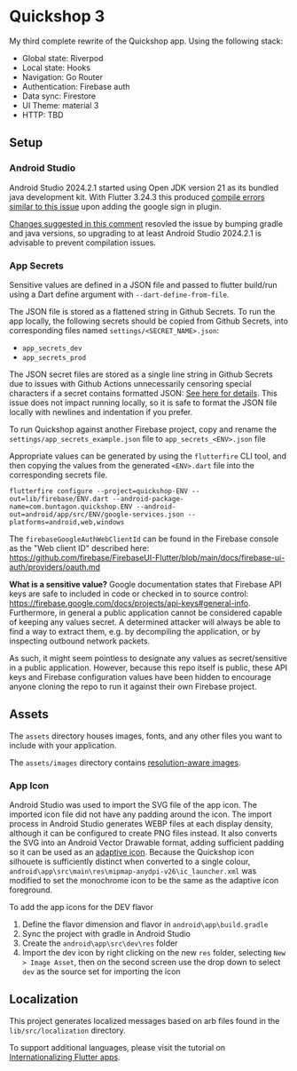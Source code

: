 # Quickshop 3

My third complete rewrite of the Quickshop app. Using the following stack:
- Global state: Riverpod
- Local state: Hooks
- Navigation: Go Router
- Authentication: Firebase auth
- Data sync: Firestore
- UI Theme: material 3
- HTTP: TBD



## Setup

### Android Studio
Android Studio 2024.2.1 started using Open JDK version 21 as its bundled java development kit. With Flutter 3.24.3 this produced [compile errors similar to this issue](https://github.com/flutter/flutter/issues/156304) upon adding the google sign in plugin.  

[Changes suggested in this comment](https://github.com/flutter/flutter/issues/156304#issuecomment-2397707812) resovled the issue by bumping gradle and java versions, so upgrading to at least Android Studio 2024.2.1 is advisable to prevent compilation issues. 

### App Secrets
Sensitive values are defined in a JSON file and passed to flutter build/run using a Dart define argument with `--dart-define-from-file`. 

The JSON file is stored as a flattened string in Github Secrets. To run the app locally, the following secrets should be copied from Github Secrets, into corresponding files named `settings/<SECRET_NAME>.json`:
- `app_secrets_dev`
- `app_secrets_prod`

The JSON secret files are stored as a single line string in Github Secrets due to issues with Github Actions unnecessarily censoring special characters if a secret contains formatted JSON: [See here for details](https://github.com/google-github-actions/auth/blob/main/docs/TROUBLESHOOTING.md#aggressive--replacement-in-logs). This issue does not impact running locally, so it is safe to format the JSON file locally with newlines and indentation if you prefer. 

To run Quickshop against another Firebase project, copy and rename the `settings/app_secrets_example.json` file to `app_secrets_<ENV>.json` file

Appropriate values can be generated by using the `flutterfire` CLI tool, and then copying the values from the generated `<ENV>.dart` file into the corresponding secrets file.

```
flutterfire configure --project=quickshop-ENV --out=lib/firebase/ENV.dart --android-package-name=com.buntagon.quickshop.ENV --android-out=android/app/src/ENV/google-services.json --platforms=android,web,windows
```

The `firebaseGoogleAuthWebClientId` can be found in the Firebase console as the "Web client ID" described here: https://github.com/firebase/FirebaseUI-Flutter/blob/main/docs/firebase-ui-auth/providers/oauth.md

**What is a sensitive value?**
Google documentation states that Firebase API keys are safe to included in code or checked in to source control: https://firebase.google.com/docs/projects/api-keys#general-info. Furthermore, in general a public application cannot be considered capable of keeping any values secret. A determined attacker will always be able to find a way to extract them, e.g. by decompiling the application, or by inspecting outbound network packets. 

As such, it might seem pointless to designate any values as secret/sensitive in a public application. However, because this repo itself is public, these API keys and Firebase configuration values have been hidden to encourage anyone cloning the repo to run it against their own Firebase project. 

## Assets

The `assets` directory houses images, fonts, and any other files you want to
include with your application.

The `assets/images` directory contains [resolution-aware
images](https://flutter.dev/to/resolution-aware-images).

### App Icon
Android Studio was used to import the SVG file of the app icon. The imported icon file did not have any padding around the icon. The import process in Android Studio generates WEBP files at each display density, although it can be configured to create PNG files instead. It also converts the SVG into an Android Vector Drawable format, adding sufficient padding so it can be used as an [adaptive icon](https://developer.android.com/develop/ui/views/launch/icon_design_adaptive). Because the Quickshop icon silhouete is sufficiently distinct when converted to a single colour, `android\app\src\main\res\mipmap-anydpi-v26\ic_launcher.xml` was modified to set the monochrome icon to be the same as the adaptive icon foreground. 

To add the app icons for the DEV flavor
1. Define the flavor dimension and flavor in `android\app\build.gradle`
2. Sync the project with gradle in Android Studio
3. Create the `android\app\src\dev\res` folder
4. Import the dev icon by right clicking on the new `res` folder, selecting `New > Image Asset`, then on the second screen use the drop down to select `dev` as the source set for importing the icon



## Localization
This project generates localized messages based on arb files found in
the `lib/src/localization` directory.

To support additional languages, please visit the tutorial on
[Internationalizing Flutter apps](https://flutter.dev/to/internationalization).
